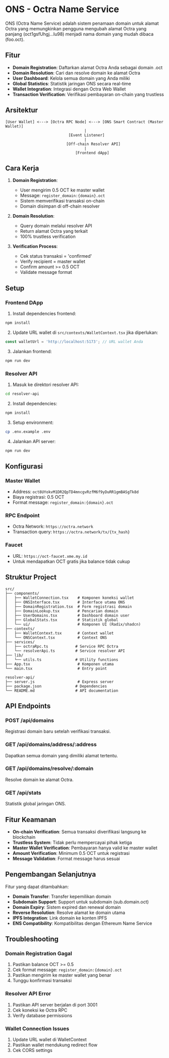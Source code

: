 # ONS - Octra Name Service

ONS (Octra Name Service) adalah sistem penamaan domain untuk alamat Octra yang memungkinkan pengguna mengubah alamat Octra yang panjang (oct1gsfUhgj...Iu98) menjadi nama domain yang mudah dibaca (foo.oct).

## Fitur

- **Domain Registration**: Daftarkan alamat Octra Anda sebagai domain .oct
- **Domain Resolution**: Cari dan resolve domain ke alamat Octra
- **User Dashboard**: Kelola semua domain yang Anda miliki
- **Global Statistics**: Statistik jaringan ONS secara real-time
- **Wallet Integration**: Integrasi dengan Octra Web Wallet
- **Transaction Verification**: Verifikasi pembayaran on-chain yang trustless

## Arsitektur

```
[User Wallet] <---> [Octra RPC Node] <---> [ONS Smart Contract (Master Wallet)]
                                   |
                            [Event Listener]
                                   |
                           [Off-chain Resolver API]
                                   |
                               [Frontend dApp]
```

## Cara Kerja

1. **Domain Registration**:
   - User mengirim 0.5 OCT ke master wallet
   - Message: `register_domain:{domain}.oct`
   - Sistem memverifikasi transaksi on-chain
   - Domain disimpan di off-chain resolver

2. **Domain Resolution**:
   - Query domain melalui resolver API
   - Return alamat Octra yang terkait
   - 100% trustless verification

3. **Verification Process**:
   - Cek status transaksi = 'confirmed'
   - Verify recipient = master wallet
   - Confirm amount >= 0.5 OCT
   - Validate message format

## Setup

### Frontend DApp

1. Install dependencies frontend:
```bash
npm install
```

2. Update URL wallet di `src/contexts/WalletContext.tsx` jika diperlukan:
```typescript
const walletUrl = 'http://localhost:5173'; // URL wallet Anda
```

3. Jalankan frontend:
```bash
npm run dev
```

### Resolver API

1. Masuk ke direktori resolver API:
```bash
cd resolver-api
```

2. Install dependencies:
```bash
npm install
```

3. Setup environment:
```bash
cp .env.example .env
```

4. Jalankan API server:
```bash
npm run dev
```

## Konfigurasi

### Master Wallet
- Address: `oct8UYokvM1DR2QpTD4mncgvRzfM6f9yDuRR1gmBASgTk8d`
- Biaya registrasi: 0.5 OCT
- Format message: `register_domain:{domain}.oct`

### RPC Endpoint
- Octra Network: `https://octra.network`
- Transaction query: `https://octra.network/tx/{tx_hash}`

### Faucet
- URL: `https://oct-faucet.xme.my.id`
- Untuk mendapatkan OCT gratis jika balance tidak cukup

## Struktur Project

```
src/
├── components/
│   ├── WalletConnection.tsx    # Komponen koneksi wallet
│   ├── ONSInterface.tsx        # Interface utama ONS
│   ├── DomainRegistration.tsx  # Form registrasi domain
│   ├── DomainLookup.tsx        # Pencarian domain
│   ├── UserDomains.tsx         # Dashboard domain user
│   ├── GlobalStats.tsx         # Statistik global
│   └── ui/                     # Komponen UI (Radix/shadcn)
├── contexts/
│   ├── WalletContext.tsx       # Context wallet
│   └── ONSContext.tsx          # Context ONS
├── services/
│   ├── octraRpc.ts            # Service RPC Octra
│   └── resolverApi.ts         # Service resolver API
├── lib/
│   └── utils.ts               # Utility functions
├── App.tsx                     # Komponen utama
└── main.tsx                    # Entry point

resolver-api/
├── server.js                   # Express server
├── package.json               # Dependencies
└── README.md                  # API documentation
```

## API Endpoints

### POST /api/domains
Registrasi domain baru setelah verifikasi transaksi.

### GET /api/domains/address/:address
Dapatkan semua domain yang dimiliki alamat tertentu.

### GET /api/domains/resolve/:domain
Resolve domain ke alamat Octra.

### GET /api/stats
Statistik global jaringan ONS.

## Fitur Keamanan

- **On-chain Verification**: Semua transaksi diverifikasi langsung ke blockchain
- **Trustless System**: Tidak perlu mempercayai pihak ketiga
- **Master Wallet Verification**: Pembayaran hanya valid ke master wallet
- **Amount Verification**: Minimum 0.5 OCT untuk registrasi
- **Message Validation**: Format message harus sesuai

## Pengembangan Selanjutnya

Fitur yang dapat ditambahkan:

- **Domain Transfer**: Transfer kepemilikan domain
- **Subdomain Support**: Support untuk subdomain (sub.domain.oct)
- **Domain Expiry**: Sistem expired dan renewal domain
- **Reverse Resolution**: Resolve alamat ke domain utama
- **IPFS Integration**: Link domain ke konten IPFS
- **ENS Compatibility**: Kompatibilitas dengan Ethereum Name Service

## Troubleshooting

### Domain Registration Gagal
1. Pastikan balance OCT >= 0.5
2. Cek format message: `register_domain:{domain}.oct`
3. Pastikan mengirim ke master wallet yang benar
4. Tunggu konfirmasi transaksi

### Resolver API Error
1. Pastikan API server berjalan di port 3001
2. Cek koneksi ke Octra RPC
3. Verify database permissions

### Wallet Connection Issues
1. Update URL wallet di WalletContext
2. Pastikan wallet mendukung redirect flow
3. Cek CORS settings